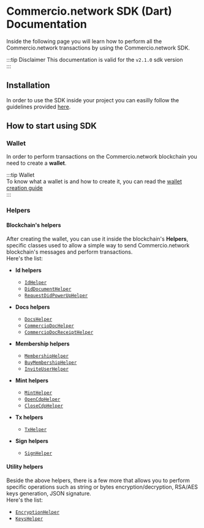 # Commercio.network SDK (Dart) Documentation

Inside the following page you will learn how to perform all the Commercio.network
transactions  by using the Commercio.network SDK.

:::tip Disclaimer
This documentation is valid for the `v2.1.0` sdk version  
:::

## Installation

In order to use the SDK inside your project you can easilly follow the guidelines
provided [here](https://pub.dev/packages/commerciosdk#-installing-tab-).

## How to start using SDK

### Wallet

In order to perform transactions on the Commercio.network blockchain you need to create a **wallet**.

:::tip Wallet  
To know what a wallet is and how to create it, you can read the
[wallet creation guide](wallet/create-wallet.md)  
:::

### Helpers

#### Blockchain's helpers

After creating the wallet, you can use it inside the blockchain's **Helpers**,
specific classes used to allow a simple way to send Commercio.network blockchain's messages and perform transactions.  
Here's the list:

- **Id helpers**

  - [`IdHelper`](lib/id/id_helper.md)
  - [`DidDocumentHelper`](lib/id/did_document_helper.md)
  - [`RequestDidPowerUpHelper`](lib/id/request_did_power_up_helper.md)

- **Docs helpers**

  - [`DocsHelper`](lib/docs/docs_helper.md)
  - [`CommercioDocHelper`](lib/docs/commercio_doc_helper.md)
  - [`CommercioDocReceiptHelper`](lib/docs/commercio_doc_receipt_helper.md)

- **Membership helpers**

  - [`MembershipHelper`](lib/membership/membership_helper.md)
  - [`BuyMembershipHelper`](lib/membership/buy_membership_helper.md)
  - [`InviteUserHelper`](lib/membership/invite_user_helper.md)

- **Mint helpers**

  - [`MintHelper`](lib/mint/mint_helper.md)
  - [`OpenCdpHelper`](lib/mint/open_cdp_helper.md)
  - [`CloseCdpHelper`](lib/mint/close_cdp_helper.md)

- **Tx helpers**
  
  - [`TxHelper`](lib/tx/tx_helper.md)

- **Sign helpers**

  - [`SignHelper`](lib/crypto/sign_helper.md)

#### Utility helpers

Beside the above helpers, there is a few more that allows you to perform specific operations such as  string or bytes encryption/decryption,
RSA/AES keys generation, JSON signature.  
Here's the list:

- [`EncryptionHelper`](lib/crypto/encryption_helper.md)  
- [`KeysHelper`](lib/crypto/keys_helper.md)
